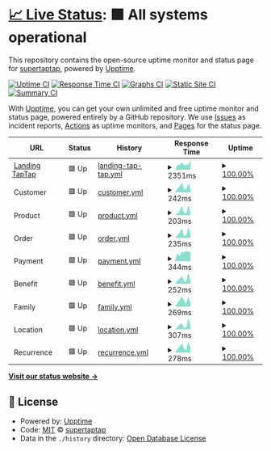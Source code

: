 # [📈 Live Status](https://demo.upptime.js.org): <!--live status--> **🟩 All systems operational**

This repository contains the open-source uptime monitor and status page for [supertaptap](https://demo.upptime.js.org), powered by [Upptime](https://github.com/upptime/upptime).

[![Uptime CI](https://github.com/supertaptap/uptime/workflows/Uptime%20CI/badge.svg)](https://github.com/supertaptap/uptime/actions?query=workflow%3A%22Uptime+CI%22)
[![Response Time CI](https://github.com/supertaptap/uptime/workflows/Response%20Time%20CI/badge.svg)](https://github.com/supertaptap/uptime/actions?query=workflow%3A%22Response+Time+CI%22)
[![Graphs CI](https://github.com/supertaptap/uptime/workflows/Graphs%20CI/badge.svg)](https://github.com/supertaptap/uptime/actions?query=workflow%3A%22Graphs+CI%22)
[![Static Site CI](https://github.com/supertaptap/uptime/workflows/Static%20Site%20CI/badge.svg)](https://github.com/supertaptap/uptime/actions?query=workflow%3A%22Static+Site+CI%22)
[![Summary CI](https://github.com/supertaptap/uptime/workflows/Summary%20CI/badge.svg)](https://github.com/supertaptap/uptime/actions?query=workflow%3A%22Summary+CI%22)

With [Upptime](https://upptime.js.org), you can get your own unlimited and free uptime monitor and status page, powered entirely by a GitHub repository. We use [Issues](https://github.com/supertaptap/uptime/issues) as incident reports, [Actions](https://github.com/supertaptap/uptime/actions) as uptime monitors, and [Pages](https://demo.upptime.js.org) for the status page.

<!--start: status pages-->
<!-- This summary is generated by Upptime (https://github.com/upptime/upptime) -->
<!-- Do not edit this manually, your changes will be overwritten -->
<!-- prettier-ignore -->
| URL | Status | History | Response Time | Uptime |
| --- | ------ | ------- | ------------- | ------ |
| <img alt="" src="https://prototype-taptapapp.s3.amazonaws.com/assets/web/imgs/fav16rojo.png" height="13"> [Landing TapTap](https://www.taptapapp.com) | 🟩 Up | [landing-tap-tap.yml](https://github.com/supertaptap/uptime/commits/HEAD/history/landing-tap-tap.yml) | <details><summary><img alt="Response time graph" src="./graphs/landing-tap-tap/response-time-week.png" height="20"> 2351ms</summary><br><a href="https://supertaptap.github.io/uptime/history/landing-tap-tap"><img alt="Response time 742" src="https://img.shields.io/endpoint?url=https%3A%2F%2Fraw.githubusercontent.com%2Fsupertaptap%2Fuptime%2FHEAD%2Fapi%2Flanding-tap-tap%2Fresponse-time.json"></a><br><a href="https://supertaptap.github.io/uptime/history/landing-tap-tap"><img alt="24-hour response time 2736" src="https://img.shields.io/endpoint?url=https%3A%2F%2Fraw.githubusercontent.com%2Fsupertaptap%2Fuptime%2FHEAD%2Fapi%2Flanding-tap-tap%2Fresponse-time-day.json"></a><br><a href="https://supertaptap.github.io/uptime/history/landing-tap-tap"><img alt="7-day response time 2351" src="https://img.shields.io/endpoint?url=https%3A%2F%2Fraw.githubusercontent.com%2Fsupertaptap%2Fuptime%2FHEAD%2Fapi%2Flanding-tap-tap%2Fresponse-time-week.json"></a><br><a href="https://supertaptap.github.io/uptime/history/landing-tap-tap"><img alt="30-day response time 2262" src="https://img.shields.io/endpoint?url=https%3A%2F%2Fraw.githubusercontent.com%2Fsupertaptap%2Fuptime%2FHEAD%2Fapi%2Flanding-tap-tap%2Fresponse-time-month.json"></a><br><a href="https://supertaptap.github.io/uptime/history/landing-tap-tap"><img alt="1-year response time 790" src="https://img.shields.io/endpoint?url=https%3A%2F%2Fraw.githubusercontent.com%2Fsupertaptap%2Fuptime%2FHEAD%2Fapi%2Flanding-tap-tap%2Fresponse-time-year.json"></a></details> | <details><summary><a href="https://supertaptap.github.io/uptime/history/landing-tap-tap">100.00%</a></summary><a href="https://supertaptap.github.io/uptime/history/landing-tap-tap"><img alt="All-time uptime 100.00%" src="https://img.shields.io/endpoint?url=https%3A%2F%2Fraw.githubusercontent.com%2Fsupertaptap%2Fuptime%2FHEAD%2Fapi%2Flanding-tap-tap%2Fuptime.json"></a><br><a href="https://supertaptap.github.io/uptime/history/landing-tap-tap"><img alt="24-hour uptime 100.00%" src="https://img.shields.io/endpoint?url=https%3A%2F%2Fraw.githubusercontent.com%2Fsupertaptap%2Fuptime%2FHEAD%2Fapi%2Flanding-tap-tap%2Fuptime-day.json"></a><br><a href="https://supertaptap.github.io/uptime/history/landing-tap-tap"><img alt="7-day uptime 100.00%" src="https://img.shields.io/endpoint?url=https%3A%2F%2Fraw.githubusercontent.com%2Fsupertaptap%2Fuptime%2FHEAD%2Fapi%2Flanding-tap-tap%2Fuptime-week.json"></a><br><a href="https://supertaptap.github.io/uptime/history/landing-tap-tap"><img alt="30-day uptime 100.00%" src="https://img.shields.io/endpoint?url=https%3A%2F%2Fraw.githubusercontent.com%2Fsupertaptap%2Fuptime%2FHEAD%2Fapi%2Flanding-tap-tap%2Fuptime-month.json"></a><br><a href="https://supertaptap.github.io/uptime/history/landing-tap-tap"><img alt="1-year uptime 100.00%" src="https://img.shields.io/endpoint?url=https%3A%2F%2Fraw.githubusercontent.com%2Fsupertaptap%2Fuptime%2FHEAD%2Fapi%2Flanding-tap-tap%2Fuptime-year.json"></a></details>
| <img alt="" src="https://icons.duckduckgo.com/ip3/null.ico" height="13"> Customer | 🟩 Up | [customer.yml](https://github.com/supertaptap/uptime/commits/HEAD/history/customer.yml) | <details><summary><img alt="Response time graph" src="./graphs/customer/response-time-week.png" height="20"> 242ms</summary><br><a href="https://supertaptap.github.io/uptime/history/customer"><img alt="Response time 251" src="https://img.shields.io/endpoint?url=https%3A%2F%2Fraw.githubusercontent.com%2Fsupertaptap%2Fuptime%2FHEAD%2Fapi%2Fcustomer%2Fresponse-time.json"></a><br><a href="https://supertaptap.github.io/uptime/history/customer"><img alt="24-hour response time 251" src="https://img.shields.io/endpoint?url=https%3A%2F%2Fraw.githubusercontent.com%2Fsupertaptap%2Fuptime%2FHEAD%2Fapi%2Fcustomer%2Fresponse-time-day.json"></a><br><a href="https://supertaptap.github.io/uptime/history/customer"><img alt="7-day response time 242" src="https://img.shields.io/endpoint?url=https%3A%2F%2Fraw.githubusercontent.com%2Fsupertaptap%2Fuptime%2FHEAD%2Fapi%2Fcustomer%2Fresponse-time-week.json"></a><br><a href="https://supertaptap.github.io/uptime/history/customer"><img alt="30-day response time 246" src="https://img.shields.io/endpoint?url=https%3A%2F%2Fraw.githubusercontent.com%2Fsupertaptap%2Fuptime%2FHEAD%2Fapi%2Fcustomer%2Fresponse-time-month.json"></a><br><a href="https://supertaptap.github.io/uptime/history/customer"><img alt="1-year response time 257" src="https://img.shields.io/endpoint?url=https%3A%2F%2Fraw.githubusercontent.com%2Fsupertaptap%2Fuptime%2FHEAD%2Fapi%2Fcustomer%2Fresponse-time-year.json"></a></details> | <details><summary><a href="https://supertaptap.github.io/uptime/history/customer">100.00%</a></summary><a href="https://supertaptap.github.io/uptime/history/customer"><img alt="All-time uptime 100.00%" src="https://img.shields.io/endpoint?url=https%3A%2F%2Fraw.githubusercontent.com%2Fsupertaptap%2Fuptime%2FHEAD%2Fapi%2Fcustomer%2Fuptime.json"></a><br><a href="https://supertaptap.github.io/uptime/history/customer"><img alt="24-hour uptime 100.00%" src="https://img.shields.io/endpoint?url=https%3A%2F%2Fraw.githubusercontent.com%2Fsupertaptap%2Fuptime%2FHEAD%2Fapi%2Fcustomer%2Fuptime-day.json"></a><br><a href="https://supertaptap.github.io/uptime/history/customer"><img alt="7-day uptime 100.00%" src="https://img.shields.io/endpoint?url=https%3A%2F%2Fraw.githubusercontent.com%2Fsupertaptap%2Fuptime%2FHEAD%2Fapi%2Fcustomer%2Fuptime-week.json"></a><br><a href="https://supertaptap.github.io/uptime/history/customer"><img alt="30-day uptime 100.00%" src="https://img.shields.io/endpoint?url=https%3A%2F%2Fraw.githubusercontent.com%2Fsupertaptap%2Fuptime%2FHEAD%2Fapi%2Fcustomer%2Fuptime-month.json"></a><br><a href="https://supertaptap.github.io/uptime/history/customer"><img alt="1-year uptime 100.00%" src="https://img.shields.io/endpoint?url=https%3A%2F%2Fraw.githubusercontent.com%2Fsupertaptap%2Fuptime%2FHEAD%2Fapi%2Fcustomer%2Fuptime-year.json"></a></details>
| <img alt="" src="https://icons.duckduckgo.com/ip3/null.ico" height="13"> Product | 🟩 Up | [product.yml](https://github.com/supertaptap/uptime/commits/HEAD/history/product.yml) | <details><summary><img alt="Response time graph" src="./graphs/product/response-time-week.png" height="20"> 203ms</summary><br><a href="https://supertaptap.github.io/uptime/history/product"><img alt="Response time 198" src="https://img.shields.io/endpoint?url=https%3A%2F%2Fraw.githubusercontent.com%2Fsupertaptap%2Fuptime%2FHEAD%2Fapi%2Fproduct%2Fresponse-time.json"></a><br><a href="https://supertaptap.github.io/uptime/history/product"><img alt="24-hour response time 202" src="https://img.shields.io/endpoint?url=https%3A%2F%2Fraw.githubusercontent.com%2Fsupertaptap%2Fuptime%2FHEAD%2Fapi%2Fproduct%2Fresponse-time-day.json"></a><br><a href="https://supertaptap.github.io/uptime/history/product"><img alt="7-day response time 203" src="https://img.shields.io/endpoint?url=https%3A%2F%2Fraw.githubusercontent.com%2Fsupertaptap%2Fuptime%2FHEAD%2Fapi%2Fproduct%2Fresponse-time-week.json"></a><br><a href="https://supertaptap.github.io/uptime/history/product"><img alt="30-day response time 177" src="https://img.shields.io/endpoint?url=https%3A%2F%2Fraw.githubusercontent.com%2Fsupertaptap%2Fuptime%2FHEAD%2Fapi%2Fproduct%2Fresponse-time-month.json"></a><br><a href="https://supertaptap.github.io/uptime/history/product"><img alt="1-year response time 202" src="https://img.shields.io/endpoint?url=https%3A%2F%2Fraw.githubusercontent.com%2Fsupertaptap%2Fuptime%2FHEAD%2Fapi%2Fproduct%2Fresponse-time-year.json"></a></details> | <details><summary><a href="https://supertaptap.github.io/uptime/history/product">100.00%</a></summary><a href="https://supertaptap.github.io/uptime/history/product"><img alt="All-time uptime 100.00%" src="https://img.shields.io/endpoint?url=https%3A%2F%2Fraw.githubusercontent.com%2Fsupertaptap%2Fuptime%2FHEAD%2Fapi%2Fproduct%2Fuptime.json"></a><br><a href="https://supertaptap.github.io/uptime/history/product"><img alt="24-hour uptime 100.00%" src="https://img.shields.io/endpoint?url=https%3A%2F%2Fraw.githubusercontent.com%2Fsupertaptap%2Fuptime%2FHEAD%2Fapi%2Fproduct%2Fuptime-day.json"></a><br><a href="https://supertaptap.github.io/uptime/history/product"><img alt="7-day uptime 100.00%" src="https://img.shields.io/endpoint?url=https%3A%2F%2Fraw.githubusercontent.com%2Fsupertaptap%2Fuptime%2FHEAD%2Fapi%2Fproduct%2Fuptime-week.json"></a><br><a href="https://supertaptap.github.io/uptime/history/product"><img alt="30-day uptime 100.00%" src="https://img.shields.io/endpoint?url=https%3A%2F%2Fraw.githubusercontent.com%2Fsupertaptap%2Fuptime%2FHEAD%2Fapi%2Fproduct%2Fuptime-month.json"></a><br><a href="https://supertaptap.github.io/uptime/history/product"><img alt="1-year uptime 100.00%" src="https://img.shields.io/endpoint?url=https%3A%2F%2Fraw.githubusercontent.com%2Fsupertaptap%2Fuptime%2FHEAD%2Fapi%2Fproduct%2Fuptime-year.json"></a></details>
| <img alt="" src="https://icons.duckduckgo.com/ip3/null.ico" height="13"> Order | 🟩 Up | [order.yml](https://github.com/supertaptap/uptime/commits/HEAD/history/order.yml) | <details><summary><img alt="Response time graph" src="./graphs/order/response-time-week.png" height="20"> 235ms</summary><br><a href="https://supertaptap.github.io/uptime/history/order"><img alt="Response time 225" src="https://img.shields.io/endpoint?url=https%3A%2F%2Fraw.githubusercontent.com%2Fsupertaptap%2Fuptime%2FHEAD%2Fapi%2Forder%2Fresponse-time.json"></a><br><a href="https://supertaptap.github.io/uptime/history/order"><img alt="24-hour response time 264" src="https://img.shields.io/endpoint?url=https%3A%2F%2Fraw.githubusercontent.com%2Fsupertaptap%2Fuptime%2FHEAD%2Fapi%2Forder%2Fresponse-time-day.json"></a><br><a href="https://supertaptap.github.io/uptime/history/order"><img alt="7-day response time 235" src="https://img.shields.io/endpoint?url=https%3A%2F%2Fraw.githubusercontent.com%2Fsupertaptap%2Fuptime%2FHEAD%2Fapi%2Forder%2Fresponse-time-week.json"></a><br><a href="https://supertaptap.github.io/uptime/history/order"><img alt="30-day response time 212" src="https://img.shields.io/endpoint?url=https%3A%2F%2Fraw.githubusercontent.com%2Fsupertaptap%2Fuptime%2FHEAD%2Fapi%2Forder%2Fresponse-time-month.json"></a><br><a href="https://supertaptap.github.io/uptime/history/order"><img alt="1-year response time 229" src="https://img.shields.io/endpoint?url=https%3A%2F%2Fraw.githubusercontent.com%2Fsupertaptap%2Fuptime%2FHEAD%2Fapi%2Forder%2Fresponse-time-year.json"></a></details> | <details><summary><a href="https://supertaptap.github.io/uptime/history/order">100.00%</a></summary><a href="https://supertaptap.github.io/uptime/history/order"><img alt="All-time uptime 100.00%" src="https://img.shields.io/endpoint?url=https%3A%2F%2Fraw.githubusercontent.com%2Fsupertaptap%2Fuptime%2FHEAD%2Fapi%2Forder%2Fuptime.json"></a><br><a href="https://supertaptap.github.io/uptime/history/order"><img alt="24-hour uptime 100.00%" src="https://img.shields.io/endpoint?url=https%3A%2F%2Fraw.githubusercontent.com%2Fsupertaptap%2Fuptime%2FHEAD%2Fapi%2Forder%2Fuptime-day.json"></a><br><a href="https://supertaptap.github.io/uptime/history/order"><img alt="7-day uptime 100.00%" src="https://img.shields.io/endpoint?url=https%3A%2F%2Fraw.githubusercontent.com%2Fsupertaptap%2Fuptime%2FHEAD%2Fapi%2Forder%2Fuptime-week.json"></a><br><a href="https://supertaptap.github.io/uptime/history/order"><img alt="30-day uptime 100.00%" src="https://img.shields.io/endpoint?url=https%3A%2F%2Fraw.githubusercontent.com%2Fsupertaptap%2Fuptime%2FHEAD%2Fapi%2Forder%2Fuptime-month.json"></a><br><a href="https://supertaptap.github.io/uptime/history/order"><img alt="1-year uptime 100.00%" src="https://img.shields.io/endpoint?url=https%3A%2F%2Fraw.githubusercontent.com%2Fsupertaptap%2Fuptime%2FHEAD%2Fapi%2Forder%2Fuptime-year.json"></a></details>
| <img alt="" src="https://icons.duckduckgo.com/ip3/null.ico" height="13"> Payment | 🟩 Up | [payment.yml](https://github.com/supertaptap/uptime/commits/HEAD/history/payment.yml) | <details><summary><img alt="Response time graph" src="./graphs/payment/response-time-week.png" height="20"> 344ms</summary><br><a href="https://supertaptap.github.io/uptime/history/payment"><img alt="Response time 294" src="https://img.shields.io/endpoint?url=https%3A%2F%2Fraw.githubusercontent.com%2Fsupertaptap%2Fuptime%2FHEAD%2Fapi%2Fpayment%2Fresponse-time.json"></a><br><a href="https://supertaptap.github.io/uptime/history/payment"><img alt="24-hour response time 406" src="https://img.shields.io/endpoint?url=https%3A%2F%2Fraw.githubusercontent.com%2Fsupertaptap%2Fuptime%2FHEAD%2Fapi%2Fpayment%2Fresponse-time-day.json"></a><br><a href="https://supertaptap.github.io/uptime/history/payment"><img alt="7-day response time 344" src="https://img.shields.io/endpoint?url=https%3A%2F%2Fraw.githubusercontent.com%2Fsupertaptap%2Fuptime%2FHEAD%2Fapi%2Fpayment%2Fresponse-time-week.json"></a><br><a href="https://supertaptap.github.io/uptime/history/payment"><img alt="30-day response time 318" src="https://img.shields.io/endpoint?url=https%3A%2F%2Fraw.githubusercontent.com%2Fsupertaptap%2Fuptime%2FHEAD%2Fapi%2Fpayment%2Fresponse-time-month.json"></a><br><a href="https://supertaptap.github.io/uptime/history/payment"><img alt="1-year response time 310" src="https://img.shields.io/endpoint?url=https%3A%2F%2Fraw.githubusercontent.com%2Fsupertaptap%2Fuptime%2FHEAD%2Fapi%2Fpayment%2Fresponse-time-year.json"></a></details> | <details><summary><a href="https://supertaptap.github.io/uptime/history/payment">100.00%</a></summary><a href="https://supertaptap.github.io/uptime/history/payment"><img alt="All-time uptime 99.89%" src="https://img.shields.io/endpoint?url=https%3A%2F%2Fraw.githubusercontent.com%2Fsupertaptap%2Fuptime%2FHEAD%2Fapi%2Fpayment%2Fuptime.json"></a><br><a href="https://supertaptap.github.io/uptime/history/payment"><img alt="24-hour uptime 100.00%" src="https://img.shields.io/endpoint?url=https%3A%2F%2Fraw.githubusercontent.com%2Fsupertaptap%2Fuptime%2FHEAD%2Fapi%2Fpayment%2Fuptime-day.json"></a><br><a href="https://supertaptap.github.io/uptime/history/payment"><img alt="7-day uptime 100.00%" src="https://img.shields.io/endpoint?url=https%3A%2F%2Fraw.githubusercontent.com%2Fsupertaptap%2Fuptime%2FHEAD%2Fapi%2Fpayment%2Fuptime-week.json"></a><br><a href="https://supertaptap.github.io/uptime/history/payment"><img alt="30-day uptime 100.00%" src="https://img.shields.io/endpoint?url=https%3A%2F%2Fraw.githubusercontent.com%2Fsupertaptap%2Fuptime%2FHEAD%2Fapi%2Fpayment%2Fuptime-month.json"></a><br><a href="https://supertaptap.github.io/uptime/history/payment"><img alt="1-year uptime 99.87%" src="https://img.shields.io/endpoint?url=https%3A%2F%2Fraw.githubusercontent.com%2Fsupertaptap%2Fuptime%2FHEAD%2Fapi%2Fpayment%2Fuptime-year.json"></a></details>
| <img alt="" src="https://icons.duckduckgo.com/ip3/null.ico" height="13"> Benefit | 🟩 Up | [benefit.yml](https://github.com/supertaptap/uptime/commits/HEAD/history/benefit.yml) | <details><summary><img alt="Response time graph" src="./graphs/benefit/response-time-week.png" height="20"> 252ms</summary><br><a href="https://supertaptap.github.io/uptime/history/benefit"><img alt="Response time 339" src="https://img.shields.io/endpoint?url=https%3A%2F%2Fraw.githubusercontent.com%2Fsupertaptap%2Fuptime%2FHEAD%2Fapi%2Fbenefit%2Fresponse-time.json"></a><br><a href="https://supertaptap.github.io/uptime/history/benefit"><img alt="24-hour response time 265" src="https://img.shields.io/endpoint?url=https%3A%2F%2Fraw.githubusercontent.com%2Fsupertaptap%2Fuptime%2FHEAD%2Fapi%2Fbenefit%2Fresponse-time-day.json"></a><br><a href="https://supertaptap.github.io/uptime/history/benefit"><img alt="7-day response time 252" src="https://img.shields.io/endpoint?url=https%3A%2F%2Fraw.githubusercontent.com%2Fsupertaptap%2Fuptime%2FHEAD%2Fapi%2Fbenefit%2Fresponse-time-week.json"></a><br><a href="https://supertaptap.github.io/uptime/history/benefit"><img alt="30-day response time 246" src="https://img.shields.io/endpoint?url=https%3A%2F%2Fraw.githubusercontent.com%2Fsupertaptap%2Fuptime%2FHEAD%2Fapi%2Fbenefit%2Fresponse-time-month.json"></a><br><a href="https://supertaptap.github.io/uptime/history/benefit"><img alt="1-year response time 360" src="https://img.shields.io/endpoint?url=https%3A%2F%2Fraw.githubusercontent.com%2Fsupertaptap%2Fuptime%2FHEAD%2Fapi%2Fbenefit%2Fresponse-time-year.json"></a></details> | <details><summary><a href="https://supertaptap.github.io/uptime/history/benefit">100.00%</a></summary><a href="https://supertaptap.github.io/uptime/history/benefit"><img alt="All-time uptime 99.97%" src="https://img.shields.io/endpoint?url=https%3A%2F%2Fraw.githubusercontent.com%2Fsupertaptap%2Fuptime%2FHEAD%2Fapi%2Fbenefit%2Fuptime.json"></a><br><a href="https://supertaptap.github.io/uptime/history/benefit"><img alt="24-hour uptime 100.00%" src="https://img.shields.io/endpoint?url=https%3A%2F%2Fraw.githubusercontent.com%2Fsupertaptap%2Fuptime%2FHEAD%2Fapi%2Fbenefit%2Fuptime-day.json"></a><br><a href="https://supertaptap.github.io/uptime/history/benefit"><img alt="7-day uptime 100.00%" src="https://img.shields.io/endpoint?url=https%3A%2F%2Fraw.githubusercontent.com%2Fsupertaptap%2Fuptime%2FHEAD%2Fapi%2Fbenefit%2Fuptime-week.json"></a><br><a href="https://supertaptap.github.io/uptime/history/benefit"><img alt="30-day uptime 100.00%" src="https://img.shields.io/endpoint?url=https%3A%2F%2Fraw.githubusercontent.com%2Fsupertaptap%2Fuptime%2FHEAD%2Fapi%2Fbenefit%2Fuptime-month.json"></a><br><a href="https://supertaptap.github.io/uptime/history/benefit"><img alt="1-year uptime 99.96%" src="https://img.shields.io/endpoint?url=https%3A%2F%2Fraw.githubusercontent.com%2Fsupertaptap%2Fuptime%2FHEAD%2Fapi%2Fbenefit%2Fuptime-year.json"></a></details>
| <img alt="" src="https://icons.duckduckgo.com/ip3/null.ico" height="13"> Family | 🟩 Up | [family.yml](https://github.com/supertaptap/uptime/commits/HEAD/history/family.yml) | <details><summary><img alt="Response time graph" src="./graphs/family/response-time-week.png" height="20"> 269ms</summary><br><a href="https://supertaptap.github.io/uptime/history/family"><img alt="Response time 264" src="https://img.shields.io/endpoint?url=https%3A%2F%2Fraw.githubusercontent.com%2Fsupertaptap%2Fuptime%2FHEAD%2Fapi%2Ffamily%2Fresponse-time.json"></a><br><a href="https://supertaptap.github.io/uptime/history/family"><img alt="24-hour response time 245" src="https://img.shields.io/endpoint?url=https%3A%2F%2Fraw.githubusercontent.com%2Fsupertaptap%2Fuptime%2FHEAD%2Fapi%2Ffamily%2Fresponse-time-day.json"></a><br><a href="https://supertaptap.github.io/uptime/history/family"><img alt="7-day response time 269" src="https://img.shields.io/endpoint?url=https%3A%2F%2Fraw.githubusercontent.com%2Fsupertaptap%2Fuptime%2FHEAD%2Fapi%2Ffamily%2Fresponse-time-week.json"></a><br><a href="https://supertaptap.github.io/uptime/history/family"><img alt="30-day response time 260" src="https://img.shields.io/endpoint?url=https%3A%2F%2Fraw.githubusercontent.com%2Fsupertaptap%2Fuptime%2FHEAD%2Fapi%2Ffamily%2Fresponse-time-month.json"></a><br><a href="https://supertaptap.github.io/uptime/history/family"><img alt="1-year response time 269" src="https://img.shields.io/endpoint?url=https%3A%2F%2Fraw.githubusercontent.com%2Fsupertaptap%2Fuptime%2FHEAD%2Fapi%2Ffamily%2Fresponse-time-year.json"></a></details> | <details><summary><a href="https://supertaptap.github.io/uptime/history/family">100.00%</a></summary><a href="https://supertaptap.github.io/uptime/history/family"><img alt="All-time uptime 100.00%" src="https://img.shields.io/endpoint?url=https%3A%2F%2Fraw.githubusercontent.com%2Fsupertaptap%2Fuptime%2FHEAD%2Fapi%2Ffamily%2Fuptime.json"></a><br><a href="https://supertaptap.github.io/uptime/history/family"><img alt="24-hour uptime 100.00%" src="https://img.shields.io/endpoint?url=https%3A%2F%2Fraw.githubusercontent.com%2Fsupertaptap%2Fuptime%2FHEAD%2Fapi%2Ffamily%2Fuptime-day.json"></a><br><a href="https://supertaptap.github.io/uptime/history/family"><img alt="7-day uptime 100.00%" src="https://img.shields.io/endpoint?url=https%3A%2F%2Fraw.githubusercontent.com%2Fsupertaptap%2Fuptime%2FHEAD%2Fapi%2Ffamily%2Fuptime-week.json"></a><br><a href="https://supertaptap.github.io/uptime/history/family"><img alt="30-day uptime 100.00%" src="https://img.shields.io/endpoint?url=https%3A%2F%2Fraw.githubusercontent.com%2Fsupertaptap%2Fuptime%2FHEAD%2Fapi%2Ffamily%2Fuptime-month.json"></a><br><a href="https://supertaptap.github.io/uptime/history/family"><img alt="1-year uptime 100.00%" src="https://img.shields.io/endpoint?url=https%3A%2F%2Fraw.githubusercontent.com%2Fsupertaptap%2Fuptime%2FHEAD%2Fapi%2Ffamily%2Fuptime-year.json"></a></details>
| <img alt="" src="https://icons.duckduckgo.com/ip3/null.ico" height="13"> Location | 🟩 Up | [location.yml](https://github.com/supertaptap/uptime/commits/HEAD/history/location.yml) | <details><summary><img alt="Response time graph" src="./graphs/location/response-time-week.png" height="20"> 307ms</summary><br><a href="https://supertaptap.github.io/uptime/history/location"><img alt="Response time 256" src="https://img.shields.io/endpoint?url=https%3A%2F%2Fraw.githubusercontent.com%2Fsupertaptap%2Fuptime%2FHEAD%2Fapi%2Flocation%2Fresponse-time.json"></a><br><a href="https://supertaptap.github.io/uptime/history/location"><img alt="24-hour response time 350" src="https://img.shields.io/endpoint?url=https%3A%2F%2Fraw.githubusercontent.com%2Fsupertaptap%2Fuptime%2FHEAD%2Fapi%2Flocation%2Fresponse-time-day.json"></a><br><a href="https://supertaptap.github.io/uptime/history/location"><img alt="7-day response time 307" src="https://img.shields.io/endpoint?url=https%3A%2F%2Fraw.githubusercontent.com%2Fsupertaptap%2Fuptime%2FHEAD%2Fapi%2Flocation%2Fresponse-time-week.json"></a><br><a href="https://supertaptap.github.io/uptime/history/location"><img alt="30-day response time 261" src="https://img.shields.io/endpoint?url=https%3A%2F%2Fraw.githubusercontent.com%2Fsupertaptap%2Fuptime%2FHEAD%2Fapi%2Flocation%2Fresponse-time-month.json"></a><br><a href="https://supertaptap.github.io/uptime/history/location"><img alt="1-year response time 264" src="https://img.shields.io/endpoint?url=https%3A%2F%2Fraw.githubusercontent.com%2Fsupertaptap%2Fuptime%2FHEAD%2Fapi%2Flocation%2Fresponse-time-year.json"></a></details> | <details><summary><a href="https://supertaptap.github.io/uptime/history/location">100.00%</a></summary><a href="https://supertaptap.github.io/uptime/history/location"><img alt="All-time uptime 100.00%" src="https://img.shields.io/endpoint?url=https%3A%2F%2Fraw.githubusercontent.com%2Fsupertaptap%2Fuptime%2FHEAD%2Fapi%2Flocation%2Fuptime.json"></a><br><a href="https://supertaptap.github.io/uptime/history/location"><img alt="24-hour uptime 100.00%" src="https://img.shields.io/endpoint?url=https%3A%2F%2Fraw.githubusercontent.com%2Fsupertaptap%2Fuptime%2FHEAD%2Fapi%2Flocation%2Fuptime-day.json"></a><br><a href="https://supertaptap.github.io/uptime/history/location"><img alt="7-day uptime 100.00%" src="https://img.shields.io/endpoint?url=https%3A%2F%2Fraw.githubusercontent.com%2Fsupertaptap%2Fuptime%2FHEAD%2Fapi%2Flocation%2Fuptime-week.json"></a><br><a href="https://supertaptap.github.io/uptime/history/location"><img alt="30-day uptime 100.00%" src="https://img.shields.io/endpoint?url=https%3A%2F%2Fraw.githubusercontent.com%2Fsupertaptap%2Fuptime%2FHEAD%2Fapi%2Flocation%2Fuptime-month.json"></a><br><a href="https://supertaptap.github.io/uptime/history/location"><img alt="1-year uptime 99.99%" src="https://img.shields.io/endpoint?url=https%3A%2F%2Fraw.githubusercontent.com%2Fsupertaptap%2Fuptime%2FHEAD%2Fapi%2Flocation%2Fuptime-year.json"></a></details>
| <img alt="" src="https://icons.duckduckgo.com/ip3/null.ico" height="13"> Recurrence | 🟩 Up | [recurrence.yml](https://github.com/supertaptap/uptime/commits/HEAD/history/recurrence.yml) | <details><summary><img alt="Response time graph" src="./graphs/recurrence/response-time-week.png" height="20"> 278ms</summary><br><a href="https://supertaptap.github.io/uptime/history/recurrence"><img alt="Response time 234" src="https://img.shields.io/endpoint?url=https%3A%2F%2Fraw.githubusercontent.com%2Fsupertaptap%2Fuptime%2FHEAD%2Fapi%2Frecurrence%2Fresponse-time.json"></a><br><a href="https://supertaptap.github.io/uptime/history/recurrence"><img alt="24-hour response time 280" src="https://img.shields.io/endpoint?url=https%3A%2F%2Fraw.githubusercontent.com%2Fsupertaptap%2Fuptime%2FHEAD%2Fapi%2Frecurrence%2Fresponse-time-day.json"></a><br><a href="https://supertaptap.github.io/uptime/history/recurrence"><img alt="7-day response time 278" src="https://img.shields.io/endpoint?url=https%3A%2F%2Fraw.githubusercontent.com%2Fsupertaptap%2Fuptime%2FHEAD%2Fapi%2Frecurrence%2Fresponse-time-week.json"></a><br><a href="https://supertaptap.github.io/uptime/history/recurrence"><img alt="30-day response time 256" src="https://img.shields.io/endpoint?url=https%3A%2F%2Fraw.githubusercontent.com%2Fsupertaptap%2Fuptime%2FHEAD%2Fapi%2Frecurrence%2Fresponse-time-month.json"></a><br><a href="https://supertaptap.github.io/uptime/history/recurrence"><img alt="1-year response time 248" src="https://img.shields.io/endpoint?url=https%3A%2F%2Fraw.githubusercontent.com%2Fsupertaptap%2Fuptime%2FHEAD%2Fapi%2Frecurrence%2Fresponse-time-year.json"></a></details> | <details><summary><a href="https://supertaptap.github.io/uptime/history/recurrence">100.00%</a></summary><a href="https://supertaptap.github.io/uptime/history/recurrence"><img alt="All-time uptime 100.00%" src="https://img.shields.io/endpoint?url=https%3A%2F%2Fraw.githubusercontent.com%2Fsupertaptap%2Fuptime%2FHEAD%2Fapi%2Frecurrence%2Fuptime.json"></a><br><a href="https://supertaptap.github.io/uptime/history/recurrence"><img alt="24-hour uptime 100.00%" src="https://img.shields.io/endpoint?url=https%3A%2F%2Fraw.githubusercontent.com%2Fsupertaptap%2Fuptime%2FHEAD%2Fapi%2Frecurrence%2Fuptime-day.json"></a><br><a href="https://supertaptap.github.io/uptime/history/recurrence"><img alt="7-day uptime 100.00%" src="https://img.shields.io/endpoint?url=https%3A%2F%2Fraw.githubusercontent.com%2Fsupertaptap%2Fuptime%2FHEAD%2Fapi%2Frecurrence%2Fuptime-week.json"></a><br><a href="https://supertaptap.github.io/uptime/history/recurrence"><img alt="30-day uptime 100.00%" src="https://img.shields.io/endpoint?url=https%3A%2F%2Fraw.githubusercontent.com%2Fsupertaptap%2Fuptime%2FHEAD%2Fapi%2Frecurrence%2Fuptime-month.json"></a><br><a href="https://supertaptap.github.io/uptime/history/recurrence"><img alt="1-year uptime 100.00%" src="https://img.shields.io/endpoint?url=https%3A%2F%2Fraw.githubusercontent.com%2Fsupertaptap%2Fuptime%2FHEAD%2Fapi%2Frecurrence%2Fuptime-year.json"></a></details>

<!--end: status pages-->

[**Visit our status website →**](https://demo.upptime.js.org)

## 📄 License

- Powered by: [Upptime](https://github.com/upptime/upptime)
- Code: [MIT](./LICENSE) © [supertaptap](https://demo.upptime.js.org)
- Data in the `./history` directory: [Open Database License](https://opendatacommons.org/licenses/odbl/1-0/)
